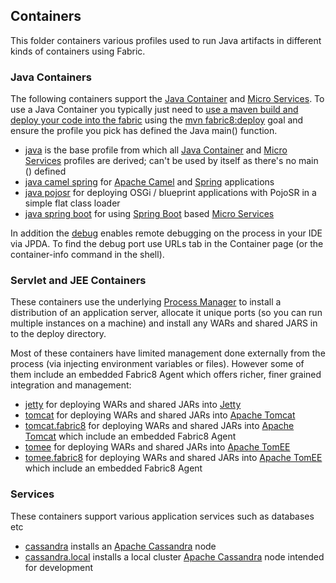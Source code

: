 ## Containers

This folder containers various profiles used to run Java artifacts in different kinds of containers using Fabric.

### Java Containers

The following containers support the [Java Container](http://fabric8.io/gitbook/javaContainer.html) and [Micro Services](http://fabric8.io/gitbook/microServices.html). To use a Java Container you typically just need to [use a maven build and deploy your code into the fabric](http://fabric8.io//gitbook/developer.html) using the [mvn fabric8:deploy](http://fabric8.io//gitbook/mavenPlugin.html) goal and ensure the profile you pick has defined the Java main() function.

* [java](/fabric/profiles/containers/java.profile) is the base profile from which all [Java Container](http://fabric8.io/gitbook/javaContainer.html) and [Micro Services](http://fabric8.io/gitbook/microServices.html) profiles are derived; can't be used by itself as there's no main () defined
* [java camel spring](/fabric/profiles/containers/java.camel.spring.profile) for [Apache Camel](http://camel.apache.org/) and [Spring](http://spring.io/) applications
* [java pojosr](/fabric/profiles/containers/java.pojosr.profile) for deploying OSGi / blueprint applications with PojoSR in a simple flat class loader
* [java spring boot](/fabric/profiles/containers/java.spring.boot.profile) for using [Spring Boot](http://projects.spring.io/spring-boot/) based [Micro Services](http://fabric8.io/gitbook/microServices.html)

In addition the [debug](/fabric/profiles/containers/debug.profile) enables remote debugging on the process in your IDE via JPDA. To find the debug port use URLs tab in the Container page (or the container-info command in the shell).

### Servlet and JEE Containers

These containers use the underlying [Process Manager](http://fabric8.io/gitbook/processManager.html) to install a distribution of an application server, allocate it unique ports (so you can run multiple instances on a machine) and install any WARs and shared JARS in to the deploy directory.

Most of these containers have limited management done externally from the process (via injecting environment variables or files). However some of them include an embedded Fabric8 Agent which offers richer, finer grained integration and management:

* [jetty](/fabric/profiles/containers/jetty.profile) for deploying WARs and shared JARs into [Jetty](http://eclipse.org/jetty/)
* [tomcat](/fabric/profiles/containers/tomcat.profile) for deploying WARs and shared JARs into [Apache Tomcat](http://tomcat.apache.org/)
* [tomcat.fabric8](/fabric/profiles/containers/tomcat.fabric8.profile) for deploying WARs and shared JARs into [Apache Tomcat](http://tomcat.apache.org/) which include an embedded Fabric8 Agent
* [tomee](/fabric/profiles/containers/tomee.profile) for deploying WARs and shared JARs into [Apache TomEE](http://tomee.apache.org/)
* [tomee.fabric8](/fabric/profiles/containers/tomee.fabric8.profile) for deploying WARs and shared JARs into [Apache TomEE](http://tomee.apache.org/) which include an embedded Fabric8 Agent

### Services

These containers support various application services such as databases etc

* [cassandra](/fabric/profiles/containers/services/cassandra.profile) installs an [Apache Cassandra](http://cassandra.apache.org/) node
* [cassandra.local](/fabric/profiles/containers/services/cassandra.local.profile) installs a local cluster [Apache Cassandra](http://cassandra.apache.org/) node intended for development

